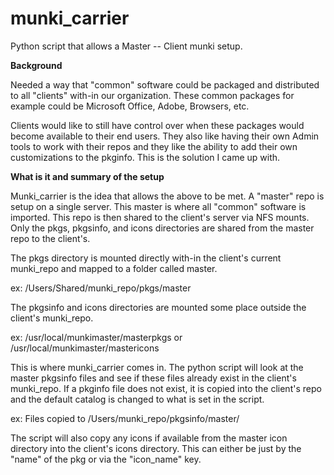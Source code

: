 # munki_carrier
Python script that allows a Master -- Client munki setup.

<b>Background</b>

Needed a way that "common" software could be packaged and distributed to all "clients" with-in our organization. These common packages for example could be Microsoft Office, Adobe, Browsers, etc.

Clients would like to still have control over when these packages would become available to their end users. They also like having their own Admin tools to work with their repos and they like the ability to add their own customizations to the pkginfo. This is the solution I came up with.

<b>What is it and summary of the setup</b>

Munki_carrier is the idea that allows the above to be met. A "master" repo is setup on a single server. This master is where all "common" software is imported. This repo is then shared to the client's server via NFS mounts. Only the pkgs, pkgsinfo, and icons directories are shared from the master repo to the client's.

The pkgs directory is mounted directly with-in the client's current munki_repo and mapped to a folder called master.

  ex: /Users/Shared/munki_repo/pkgs/master

The pkgsinfo and icons directories are mounted some place outside the client's munki_repo. 

  ex: /usr/local/munkimaster/masterpkgs or /usr/local/munkimaster/mastericons

This is where munki_carrier comes in. The python script will look at the master pkgsinfo files and see if these files already exist in the client's munki_repo. If a pkginfo file does not exist, it is copied into the client's repo and the default catalog is changed to what is set in the script.

  ex: Files copied to /Users/munki_repo/pkgsinfo/master/

The script will also copy any icons if available from the master icon directory into the client's icons directory. This can either be just by the "name" of the pkg or via the "icon_name" key.


